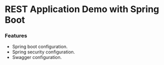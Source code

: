 # REST Application Demo with Spring Boot

### Features

- Spring boot configuration.
- Spring security configuration.
- Swagger configuration.
